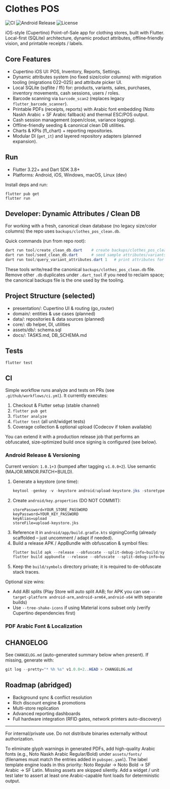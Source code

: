# Clothes POS

![CI](https://github.com/lionzentany-source/clothes_pos/actions/workflows/ci.yml/badge.svg)
![Android Release](https://github.com/lionzentany-source/clothes_pos/actions/workflows/android-release.yml/badge.svg)
![License](https://img.shields.io/badge/license-Private-informational)

iOS-style (Cupertino) Point-of-Sale app for clothing stores, built with Flutter.
Local-first (SQLite) architecture, dynamic product attributes, offline‑friendly vision, and printable receipts / labels.

## Core Features

- Cupertino iOS UI: POS, Inventory, Reports, Settings.
- Dynamic attributes system (no fixed size/color columns) with migration tooling (migrations 022–025) and attribute picker UI.
- Local SQLite (sqflite / ffi) for: products, variants, sales, purchases, inventory movements, cash sessions, users / roles.
- Barcode scanning via `barcode_scan2` (replaces legacy `flutter_barcode_scanner`).
- Printable PDFs (receipts, reports) with Arabic font embedding (Noto Naskh Arabic + SF Arabic fallback) and thermal ESC/POS output.
- Cash session management (open/close, variance logging).
- Offline-friendly seeding & canonical clean DB utilities.
- Charts & KPIs (fl_chart) + reporting repositories.
- Modular DI (`get_it`) and layered repository adapters (planned expansion).

## Run

- Flutter 3.22+ and Dart SDK 3.8+
- Platforms: Android, iOS, Windows, macOS, Linux (dev)

Install deps and run:

```
flutter pub get
flutter run
```

## Developer: Dynamic Attributes / Clean DB

For working with a fresh, canonical clean database (no legacy size/color columns) the repo uses `backups/clothes_pos_clean.db`.

Quick commands (run from repo root):

```powershell
dart run tool/create_clean_db.dart    # create backups/clothes_pos_clean.db
dart run tool/seed_clean_db.dart      # seed sample attributes/variants
dart run tool/query_variant_attributes.dart 1   # print attributes for variant 1
```

These tools write/read the canonical `backups/clothes_pos_clean.db` file. Remove other `.db` duplicates under `.dart_tool` if you need to reclaim space; the canonical backups file is the one used by the tooling.

## Project Structure (selected)

- presentation/: Cupertino UI & routing (go_router)
- domain/: entities & use cases (planned)
- data/: repositories & data sources (planned)
- core/: db helper, DI, utilities
- assets/db/: schema.sql
- docs/: TASKS.md, DB_SCHEMA.md

## Tests

```
flutter test
```

## CI

Simple workflow runs analyze and tests on PRs (see `.github/workflows/ci.yml`). It currently executes:

1. Checkout & Flutter setup (stable channel)
2. `flutter pub get`
3. `flutter analyze`
4. `flutter test` (all unit/widget tests)
5. Coverage collection & optional upload (Codecov if token available)

You can extend it with a production release job that performs an obfuscated, size‑optimized build once signing is configured (see below).

### Android Release & Versioning

Current version: `1.0.1+3` (bumped after tagging `v1.0.0+2`). Use semantic (MAJOR.MINOR.PATCH+BUILD).

1. Generate a keystore (one time):
   ```powershell
   keytool -genkey -v -keystore android/upload-keystore.jks -storetype JKS -keyalg RSA -keysize 2048 -validity 10000 -alias upload
   ```
2. Create `android/key.properties` (DO NOT COMMIT):
   ```
   storePassword=YOUR_STORE_PASSWORD
   keyPassword=YOUR_KEY_PASSWORD
   keyAlias=upload
   storeFile=upload-keystore.jks
   ```
3. Reference it in `android/app/build.gradle.kts` signingConfig (already scaffolded – just uncomment / adapt if needed).
4. Build a release APK / AppBundle with obfuscation & symbol files:
   ```powershell
   flutter build apk --release --obfuscate --split-debug-info=build/symbols
   flutter build appbundle --release --obfuscate --split-debug-info=build/symbols
   ```
5. Keep the `build/symbols` directory private; it is required to de-obfuscate stack traces.

Optional size wins:

- Add ABI splits (Play Store will auto split AAB; for APK you can use `--target-platform android-arm,android-arm64,android-x64` with separate builds)
- Use `--tree-shake-icons` if using Material icons subset only (verify Cupertino dependencies first)

### PDF Arabic Font & Localization

## CHANGELOG

See `CHANGELOG.md` (auto-generated summary below when present). If missing, generate with:

```powershell
git log --pretty="* %h %s" v1.0.0+2..HEAD > CHANGELOG.md
```

## Roadmap (abridged)

- Background sync & conflict resolution
- Rich discount engine & promotions
- Multi-store replication
- Advanced reporting dashboards
- Full hardware integration (RFID gates, network printers auto-discovery)

---

For internal/private use. Do not distribute binaries externally without authorization.

To eliminate glyph warnings in generated PDFs, add high-quality Arabic fonts (e.g., Noto Naskh Arabic Regular/Bold) under `assets/fonts/` (filenames must match the entries added in `pubspec.yaml`). The label template engine loads in this priority: Noto Regular -> Noto Bold -> SF Arabic -> SF Latin. Missing assets are skipped silently. Add a widget / unit test later to assert at least one Arabic-capable font loads for deterministic output.
